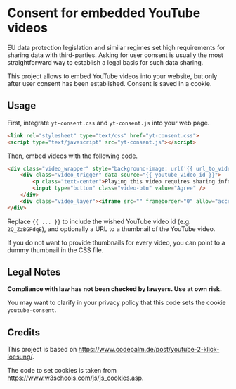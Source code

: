 # Consent for embedded YouTube videos

EU data protection legislation and similar regimes set high requirements for sharing data with third-parties.
Asking for user consent is usually the most straightforward way to establish a legal basis for such data sharing.

This project allows to embed YouTube videos into your website, but only after user consent has been established.
Consent is saved in a cookie.

## Usage

First, integrate `yt-consent.css` and `yt-consent.js` into your web page.

```html
<link rel="stylesheet" type="text/css" href="yt-consent.css">
<script type="text/javascript" src="yt-consent.js"></script>
```

Then, embed videos with the following code.

```html
<div class="video_wrapper" style="background-image: url('{{ url_to_video_thumbnail }}');">
    <div class="video_trigger" data-source="{{ youtube_video_id }}">
        <p class="text-center">Playing this video requires sharing information with YouTube.<br><a target="_blank" href="https://tosdr.org/#youtube">More information</a></p>
        <input type="button" class="video-btn" value="Agree" />
    </div>
    <div class="video_layer"><iframe src="" frameborder="0" allow="accelerometer; autoplay; encrypted-media; gyroscope; picture-in-picture" allowfullscreen></iframe></div>
</div>
```

Replace `{{ ... }}` to include the wished YouTube video id (e.g. `2Q_ZzBGPdqE`), and optionally a URL to a thumbnail of the YouTube video.

If you do not want to provide thumbnails for every video,
you can point to a dummy thumbnail in the CSS file.

## Legal Notes

**Compliance with law has not been checked by lawyers. Use at own risk.**

You may want to clarify in your privacy policy that this code sets the cookie `youtube-consent`.

## Credits
This project is based on <https://www.codepalm.de/post/youtube-2-klick-loesung/>.

The code to set cookies is taken from <https://www.w3schools.com/js/js_cookies.asp>.
